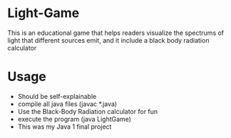 # Light-Game
This is an educational game that helps readers visualize the spectrums of light that different sources emit, and it include a black body radiation calculator

# Usage
- Should be self-explainable
- compile all java files (javac *.java)
- Use the Black-Body Radiation calculator for fun
- execute the program (java LightGame)
- This was my Java 1 final project
